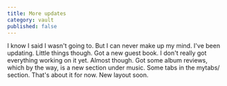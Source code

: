 ```yaml
---
title: More updates
category: vault
published: false
---
```


I know I said I wasn't going to. But I can never make up my mind. I've been
updating. Little things though. Got a new guest book. I don't really got
everything working on it yet. Almost though. Got some album reviews, which by
the way, is a new section under music. Some tabs in the mytabs/ section.
That's about it for now. New layout soon.
